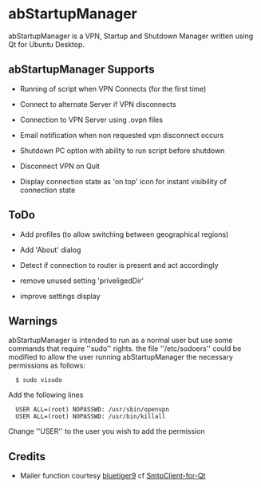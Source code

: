 abStartupManager
================

abStartupManager is a VPN, Startup and Shutdown Manager written using Qt for Ubuntu Desktop.

## abStartupManager Supports

- Running of script when VPN Connects (for the first time)

- Connect to alternate Server if VPN disconnects

- Connection to VPN Server using .ovpn files

- Email notification when non requested vpn disconnect occurs

- Shutdown PC option with ability to run script before shutdown

- Disconnect VPN on Quit

- Display connection state as 'on top' icon for instant visibility of connection state

## ToDo

- Add profiles (to allow switching between geographical regions)

- Add 'About' dialog

- Detect if connection to router is present and act accordingly

- remove unused setting 'priveligedDir'

- improve settings display

## Warnings

abStartupManager is intended to run as a normal user but use some commands that require ''sudo'' rights. the file ''/etc/sodoers'' could be modified to allow the user running abStartupManager the necessary permissions as follows:

```
  $ sudo visudo
```

Add the following lines

```
  USER ALL=(root) NOPASSWD: /usr/sbin/openvpn
  USER ALL=(root) NOPASSWD: /usr/bin/killall
```

Change ''USER'' to the user you wish to add the permission

## Credits

- Mailer function courtesy [bluetiger9](https://github.com/bluetiger9) cf [SmtpClient-for-Qt](https://github.com/bluetiger9/SmtpClient-for-Qt)
